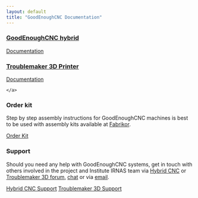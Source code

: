 ```yaml
---
layout: default
title: "GoodEnoughCNC Documentation"
---
```



<div class="col-sm-6 col-left wow fadeInLeft" data-wow-duration="1s" data-wow-delay=".5s">
  <div class="content">
<a href="https://goodenoughcnc-hybrid-cnc.readme.io/docs" target="_blank">
<div class="content-overlay"></div>
 <div class="portfolio-hover">
    <div class="portfolio-hover-content content-details fadeIn-top"> 
    <h3>GoodEnoughCNC hybrid</h3>      
        <a href="https://goodenoughcnc-hybrid-cnc.readme.io/docs" class="button btn btn-default btn-success" target="_blank">Documentation</a>
    </div>
  </div>
    <img src="{{site.baseurl}}/img/hybrid-homep.png" class="img-responsive content-image" alt="">   
 </a>
  </div>
</div>

<div class="col-sm-6 col-right wow fadeInRight" data-wow-duration="1s" data-wow-delay=".5s">
  <div class="content">
  <a href="https://goodenoughcnc-troublemaker-3d-printer.readme.io/docs" target="_blank">
<div class="content-overlay"></div>
 <div class="portfolio-hover">
    <div class="portfolio-hover-content content-details fadeIn-top">
    <h3>Troublemaker 3D Printer</h3>       
        <a href="https://goodenoughcnc-troublemaker-3d-printer.readme.io/docs" class="button btn btn-default btn-success" target="_blank">Documentation</a>
    </div>
    </div>
    <img src="{{site.baseurl}}/img/troublemaker-homep.png" class="img-responsive content-image" alt="">

    </a>
  </div>
</div>
<div class="clear"></div>


<div class="container">
<div class="col-sm-6">
<h3>Order kit</h3>
<p>Step by step assembly instructions for GoodEnoughCNC machines is best to be used with assembly kits available at <a href="http://fabrikor.eu/" target="_blank">Fabrikor</a>.</p>
<a href="http://fabrikor.eu/" class="button btn btn-default btn-success" target="_blank">Order Kit</a>
</div>
<div class="col-sm-6">
<h3>Support</h3>
<p>Should you need any help with GoodEnoughCNC systems, get in touch with others involved in the project and Institute IRNAS team via <a href="https://goodenoughcnc-hybrid-cnc.readme.io/discuss" target="_blank">Hybrid CNC</a> or <a href="https://goodenoughcnc-troublemaker-3d-printer.readme.io/discuss" target="_blank">Troublemaker 3D forum</a>,  <a target="_blank" href="https://chat.irnas.eu/">chat</a> or via <a href="mailto:info@irnas.eu" target="_top">email</a>.</p>
<a href="https://goodenoughcnc-hybrid-cnc.readme.io/discuss" class="button btn btn-default btn-success" target="_blank">Hybrid CNC Support</a>
<a href="https://goodenoughcnc-troublemaker-3d-printer.readme.io/discuss" class="button btn btn-default btn-success" target="_blank">Troublemaker 3D Support</a>
</div>
</div>
